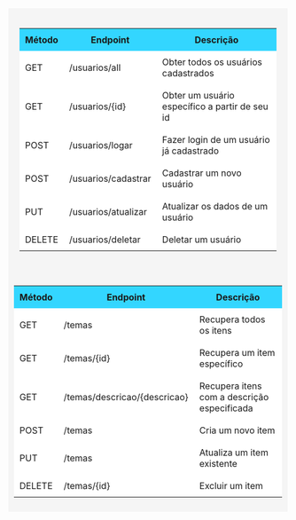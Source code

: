 
    
<div style="background-color: #F5F5F5; padding: 20px;">
<table>
  <tr>
    <th style="background-color: #33D6FF; padding: 10px;">Método</th>
    <th style="background-color: #33D6FF; padding: 10px;">Endpoint</th>
    <th style="background-color: #33D6FF; padding: 10px;">Descrição</th>
  </tr>
  <tr>
    <td style="background-color: #FFFFFF; padding: 10px;">GET</td>
    <td style="background-color: #FFFFFF; padding: 10px;">/usuarios/all</td>
    <td style="background-color: #FFFFFF; padding: 10px;">Obter todos os usuários cadastrados</td>
  </tr>
  <tr>
    <td style="background-color: #FFFFFF; padding: 10px;">GET</td>
    <td style="background-color: #FFFFFF; padding: 10px;">/usuarios/{id}</td>
    <td style="background-color: #FFFFFF; padding: 10px;">Obter um usuário específico a partir de seu id</td>
  </tr>
  <tr>
    <td style="background-color: #FFFFFF; padding: 10px;">POST</td>
    <td style="background-color: #FFFFFF; padding: 10px;">/usuarios/logar</td>
    <td style="background-color: #FFFFFF; padding: 10px;">Fazer login de um usuário já cadastrado</td>
  </tr>
  <tr>
    <td style="background-color: #FFFFFF; padding: 10px;">POST</td>
    <td style="background-color: #FFFFFF; padding: 10px;">/usuarios/cadastrar</td>
    <td style="background-color: #FFFFFF; padding: 10px;">Cadastrar um novo usuário</td>
  </tr>
  <tr>
    <td style="background-color: #FFFFFF; padding: 10px;">PUT</td>
    <td style="background-color: #FFFFFF; padding: 10px;">/usuarios/atualizar</td>
    <td style="background-color: #FFFFFF; padding: 10px;">Atualizar os dados de um usuário</td>
  </tr>
  <tr>
    <td style="background-color: #FFFFFF; padding: 10px;">DELETE</td>
    <td style="background-color: #FFFFFF; padding: 10px;">/usuarios/deletar</td>
    <td style="background-color: #FFFFFF; padding: 10px;">Deletar um usuário</td>
  </tr>
</table>
</div>

<div style="background-color: #F5F5F5; padding: 10px;">
<table>
  <tr>
    <th style="background-color: #33D6FF; padding: 10px;">Método</th>
    <th style="background-color: #33D6FF; padding: 10px;">Endpoint</th>
    <th style="background-color: #33D6FF; padding: 10px;">Descrição</th>
  </tr>
  <tr>
    <td style="background-color: #FFFFFF; padding: 10px;">GET</td>
    <td style="background-color: #FFFFFF; padding: 10px;">/temas</td>
    <td style="background-color: #FFFFFF; padding: 10px;">Recupera todos os itens</td>
  </tr>
  <tr>
    <td style="background-color: #FFFFFF; padding: 10px;">GET</td>
    <td style="background-color: #FFFFFF; padding: 10px;">/temas/{id}</td>
    <td style="background-color: #FFFFFF; padding: 10px;">Recupera um item específico</td>
  </tr>
  <tr>
    <td style="background-color: #FFFFFF; padding: 10px;">GET</td>
    <td style="background-color: #FFFFFF; padding: 10px;">/temas/descricao/{descricao}</td>
    <td style="background-color: #FFFFFF; padding: 10px;">Recupera itens com a descrição especificada</td>
  </tr>
  <tr>
    <td style="background-color: #FFFFFF; padding: 10px;">POST</td>
    <td style="background-color: #FFFFFF; padding: 10px;">/temas</td>
    <td style="background-color: #FFFFFF; padding: 10px;">Cria um novo item</td>
  </tr>
  <tr>
    <td style="background-color: #FFFFFF; padding: 10px;">PUT</td>
    <td style="background-color: #FFFFFF; padding: 10px;">/temas</td>
    <td style="background-color: #FFFFFF; padding: 10px;">Atualiza um item existente</td>
  </tr>
  <tr>
    <td style="background-color: #FFFFFF; padding: 10px;">DELETE</td>
    <td style="background-color: #FFFFFF; padding: 10px;">/temas/{id}</td>
    <td style="background-color: #FFFFFF; padding: 10px;">Excluir um item</td>
  </tr>
</table>
</div>
